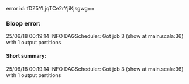 error id: fDZ5YLjqTCe2rYjiKjsgwg==
### Bloop error:

25/06/18 00:19:14 INFO DAGScheduler: Got job 3 (show at main.scala:36) with 1 output partitions
#### Short summary: 

25/06/18 00:19:14 INFO DAGScheduler: Got job 3 (show at main.scala:36) with 1 output partitions